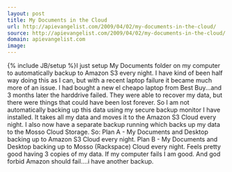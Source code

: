 ```yaml
---
layout: post
title: My Documents in the Cloud
url: http://apievangelist.com/2009/04/02/my-documents-in-the-cloud/
source: http://apievangelist.com/2009/04/02/my-documents-in-the-cloud/
domain: apievangelist.com
image: 
---
```

{% include JB/setup %}I just setup My Documents folder on my computer to automatically backup to Amazon S3 every night. I have kind of been half way doing this as I can, but with a recent laptop failure it became much more of an issue.
I had bought a new el cheapo laptop from Best Buy...and 3 months later the harddrive failed. They were able to recover my data, but there were things that could have been lost forever.
So I am not automatically backing up this data using my secure backup monitor I have installed. It takes all my data and moves it to the Amazon S3 Cloud every night. I also now have a separate backup running which backs up my data to the Mosso Cloud Storage. So:
Plan A - My Documents and Desktop backing up to Amazon S3 Cloud every night.
Plan B - My Documents and Desktop backing up to Mosso (Rackspace) Cloud every night.
Feels pretty good having 3 copies of my data. If my computer fails I am good. And god forbid Amazon should fail....i have another backup.
